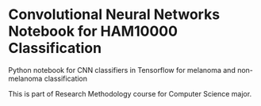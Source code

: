 # Convolutional Neural Networks Notebook for HAM10000 Classification

Python notebook for CNN classifiers in Tensorflow for melanoma and non-melanoma classification

This is part of Research Methodology course for Computer Science major.
